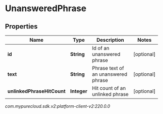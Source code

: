# UnansweredPhrase


## Properties

| Name | Type | Description | Notes |
| ------------ | ------------- | ------------- | ------------- |
| **id** | **String** | Id of an unanswered phrase |  [optional] |
| **text** | **String** | Phrase text of an unanswered phrase |  [optional] |
| **unlinkedPhraseHitCount** | **Integer** | Hit count of an unlinked phrase |  [optional] |




_com.mypurecloud.sdk.v2:platform-client-v2:220.0.0_
